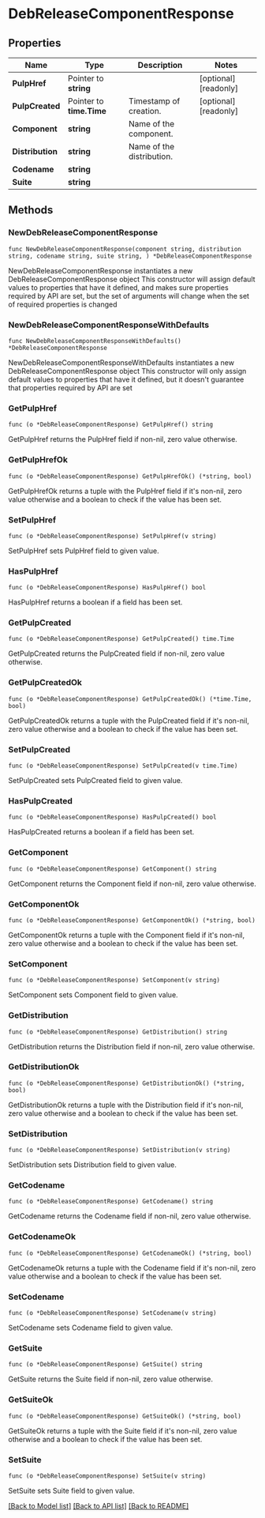 # DebReleaseComponentResponse

## Properties

Name | Type | Description | Notes
------------ | ------------- | ------------- | -------------
**PulpHref** | Pointer to **string** |  | [optional] [readonly] 
**PulpCreated** | Pointer to **time.Time** | Timestamp of creation. | [optional] [readonly] 
**Component** | **string** | Name of the component. | 
**Distribution** | **string** | Name of the distribution. | 
**Codename** | **string** |  | 
**Suite** | **string** |  | 

## Methods

### NewDebReleaseComponentResponse

`func NewDebReleaseComponentResponse(component string, distribution string, codename string, suite string, ) *DebReleaseComponentResponse`

NewDebReleaseComponentResponse instantiates a new DebReleaseComponentResponse object
This constructor will assign default values to properties that have it defined,
and makes sure properties required by API are set, but the set of arguments
will change when the set of required properties is changed

### NewDebReleaseComponentResponseWithDefaults

`func NewDebReleaseComponentResponseWithDefaults() *DebReleaseComponentResponse`

NewDebReleaseComponentResponseWithDefaults instantiates a new DebReleaseComponentResponse object
This constructor will only assign default values to properties that have it defined,
but it doesn't guarantee that properties required by API are set

### GetPulpHref

`func (o *DebReleaseComponentResponse) GetPulpHref() string`

GetPulpHref returns the PulpHref field if non-nil, zero value otherwise.

### GetPulpHrefOk

`func (o *DebReleaseComponentResponse) GetPulpHrefOk() (*string, bool)`

GetPulpHrefOk returns a tuple with the PulpHref field if it's non-nil, zero value otherwise
and a boolean to check if the value has been set.

### SetPulpHref

`func (o *DebReleaseComponentResponse) SetPulpHref(v string)`

SetPulpHref sets PulpHref field to given value.

### HasPulpHref

`func (o *DebReleaseComponentResponse) HasPulpHref() bool`

HasPulpHref returns a boolean if a field has been set.

### GetPulpCreated

`func (o *DebReleaseComponentResponse) GetPulpCreated() time.Time`

GetPulpCreated returns the PulpCreated field if non-nil, zero value otherwise.

### GetPulpCreatedOk

`func (o *DebReleaseComponentResponse) GetPulpCreatedOk() (*time.Time, bool)`

GetPulpCreatedOk returns a tuple with the PulpCreated field if it's non-nil, zero value otherwise
and a boolean to check if the value has been set.

### SetPulpCreated

`func (o *DebReleaseComponentResponse) SetPulpCreated(v time.Time)`

SetPulpCreated sets PulpCreated field to given value.

### HasPulpCreated

`func (o *DebReleaseComponentResponse) HasPulpCreated() bool`

HasPulpCreated returns a boolean if a field has been set.

### GetComponent

`func (o *DebReleaseComponentResponse) GetComponent() string`

GetComponent returns the Component field if non-nil, zero value otherwise.

### GetComponentOk

`func (o *DebReleaseComponentResponse) GetComponentOk() (*string, bool)`

GetComponentOk returns a tuple with the Component field if it's non-nil, zero value otherwise
and a boolean to check if the value has been set.

### SetComponent

`func (o *DebReleaseComponentResponse) SetComponent(v string)`

SetComponent sets Component field to given value.


### GetDistribution

`func (o *DebReleaseComponentResponse) GetDistribution() string`

GetDistribution returns the Distribution field if non-nil, zero value otherwise.

### GetDistributionOk

`func (o *DebReleaseComponentResponse) GetDistributionOk() (*string, bool)`

GetDistributionOk returns a tuple with the Distribution field if it's non-nil, zero value otherwise
and a boolean to check if the value has been set.

### SetDistribution

`func (o *DebReleaseComponentResponse) SetDistribution(v string)`

SetDistribution sets Distribution field to given value.


### GetCodename

`func (o *DebReleaseComponentResponse) GetCodename() string`

GetCodename returns the Codename field if non-nil, zero value otherwise.

### GetCodenameOk

`func (o *DebReleaseComponentResponse) GetCodenameOk() (*string, bool)`

GetCodenameOk returns a tuple with the Codename field if it's non-nil, zero value otherwise
and a boolean to check if the value has been set.

### SetCodename

`func (o *DebReleaseComponentResponse) SetCodename(v string)`

SetCodename sets Codename field to given value.


### GetSuite

`func (o *DebReleaseComponentResponse) GetSuite() string`

GetSuite returns the Suite field if non-nil, zero value otherwise.

### GetSuiteOk

`func (o *DebReleaseComponentResponse) GetSuiteOk() (*string, bool)`

GetSuiteOk returns a tuple with the Suite field if it's non-nil, zero value otherwise
and a boolean to check if the value has been set.

### SetSuite

`func (o *DebReleaseComponentResponse) SetSuite(v string)`

SetSuite sets Suite field to given value.



[[Back to Model list]](../README.md#documentation-for-models) [[Back to API list]](../README.md#documentation-for-api-endpoints) [[Back to README]](../README.md)



